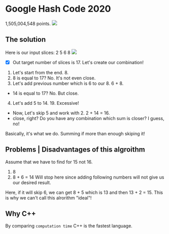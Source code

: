 # Google Hash Code 2020 
 1,505,004,548 points.
 <img src="https://i.imgur.com/2udMoQ6.png"/>


## The solution
Here is our input slices: 2 5 6 8
<img src="https://i.imgur.com/sJm63LL.png"/>
- [x] Out target number of slices is 17.
Let's create our combination!
1. Let's start from the end. 8.
2. 8 is equal to 17? No. It's not even close.
3. Let's add previous number which is 6 to our 8. 6 + 8.
* 14 is equal to 17? No. But close.
4. Let's add 5 to 14. 19. Excessive!
* Now, Let's skip 5 and work with 2. 2 + 14 = 16.
* close, right? Do you have any combination which sum is closer? I guess, no!

Basically, it's what we do. Summing if more than enough skiping it!


## Problems | Disadvantages of this algroithm
Assume that we have to find for 15 not 16.
1. 8
2. 8 + 6 = 14 Will stop here since adding following numbers will not give us our desired result.

Here, if it will skip 6, we can get 8 + 5 which is 13 and then 13 + 2 = 15.
This is why we can't call this alrorithm "ideal"!


## Why C++
By comparing `computation time` C++ is the fastest language.
